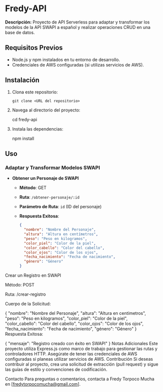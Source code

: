 # Fredy-API

**Descripción:** Proyecto de API Serverless para adaptar y transformar los modelos de la API SWAPI a español y realizar operaciones CRUD en una base de datos. 

## Requisitos Previos

- Node.js y npm instalados en tu entorno de desarrollo.
- Credenciales de AWS configuradas (si utilizas servicios de AWS).

## Instalación

1. Clona este repositorio:

   ```shell
   git clone <URL del repositorio>

2. Navega al directorio del proyecto:

    cd fredy-api
3. Instala las dependencias:

    npm install

## Uso

### Adaptar y Transformar Modelos SWAPI

- **Obtener un Personaje de SWAPI**

  - **Método**: GET
  - **Ruta**: `/obtener-personaje/:id`
  - **Parámetro de Ruta**: `id` (ID del personaje)
  - **Respuesta Exitosa**:

    ```json
    {
      "nombre": "Nombre del Personaje",
      "altura": "Altura en centímetros",
      "peso": "Peso en kilogramos",
      "color_piel": "Color de la piel",
      "color_cabello": "Color del cabello",
      "color_ojos": "Color de los ojos",
      "fecha_nacimiento": "Fecha de nacimiento",
      "género": "Género"
    }
    ```

Crear un Registro en SWAPI

Método: POST

Ruta: /crear-registro

Cuerpo de la Solicitud:

{
  "nombre": "Nombre del Personaje",
  "altura": "Altura en centímetros",
  "peso": "Peso en kilogramos",
  "color_piel": "Color de la piel",
  "color_cabello": "Color del cabello",
  "color_ojos": "Color de los ojos",
  "fecha_nacimiento": "Fecha de nacimiento",
  "género": "Género"
}
Respuesta Exitosa:

{
  "mensaje": "Registro creado con éxito en SWAPI"
}
Notas Adicionales
Este proyecto utiliza Express.js como marco de trabajo para gestionar las rutas y controladores HTTP.
Asegúrate de tener las credenciales de AWS configuradas si planeas utilizar servicios de AWS.
Contribución
Si deseas contribuir al proyecto, crea una solicitud de extracción (pull request) y sigue las guías de estilo y convenciones de codificación.

Contacto
Para preguntas o comentarios, contacta a Fredy Torpoco Mucha en [fredytorpocomucha@gmail.com].